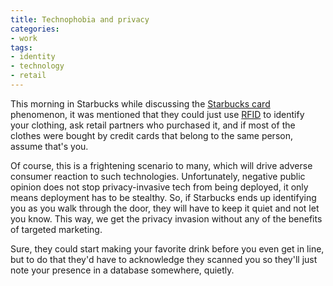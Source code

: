 ```yaml
---
title: Technophobia and privacy
categories:
- work
tags:
- identity
- technology
- retail
---
```


This morning in Starbucks while discussing the [Starbucks
card][1] phenomenon, it was mentioned that they could just use [RFID][2] to identify your clothing, ask retail partners who purchased it, and if most of the clothes were bought by credit cards that belong to the same person, assume that's you.

   [1]: http://www.starbucks.com/card/
   [2]: http://www.rfid.org/

Of course, this is a frightening scenario to many, which will drive adverse consumer reaction to such technologies.  Unfortunately, negative public opinion does not stop privacy-invasive tech from being deployed, it only means deployment has to be stealthy.  So, if Starbucks ends up identifying you as you walk through the door, they will have to keep it quiet and not let you know.  This way, we get the privacy invasion without any of the benefits of targeted marketing.

Sure, they could start making your favorite drink before you even get in line, but to do that they'd have to acknowledge they scanned you so they'll just note your presence in a database somewhere, quietly.
